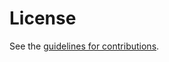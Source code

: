 # License

See the
[guidelines for contributions](https://github.com/ietf-wg-asdf/instance-information/blob/main/CONTRIBUTING.md).
